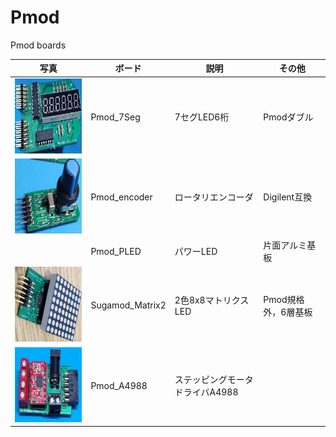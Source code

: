 # Pmod
 Pmod boards

写真 | ボード | 説明 | その他
---|---|---|---
<img src="Pmod_7Seg/pic.jpg" height="120"> | Pmod_7Seg | 7セグLED6桁 | Pmodダブル
<img src="Pmod_encoder/re.jpg" height="120"> | Pmod_encoder | ロータリエンコーダ | Digilent互換
<img src="" height="120"> | Pmod_PLED | パワーLED | 片面アルミ基板
<img src="Pmod_Matrix2/matrix.jpg" height="120"> | Sugamod_Matrix2 | 2色8x8マトリクスLED | Pmod規格外，6層基板
<img src="Pmod_A4988/Pmod_a4988.jpg" height="120"> | Pmod_A4988 | ステッピングモータドライバA4988
